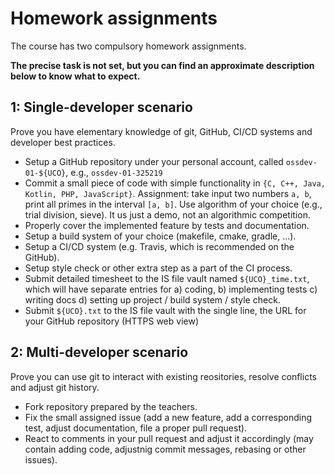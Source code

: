# Homework assignments

The course has two compulsory homework assignments.

**The precise task is not set, but you can find an approximate description below to know what to expect.**

## 1: Single-developer scenario

Prove you have elementary knowledge of git, GitHub, CI/CD systems and developer best practices.

* Setup a GitHub repository under your personal account, called `ossdev-01-${UCO}`, e.g., `ossdev-01-325219`
* Commit a small piece of code with simple functionality in `{C, C++, Java, Kotlin, PHP, JavaScript}`. Assignment: take input two numbers `a, b`, print all primes in the interval `[a, b]`. Use algorithm of your choice (e.g., trial division, sieve). It us just a demo, not an algorithmic competition.
* Properly cover the implemented feature by tests and documentation.
* Setup a build system of your choice (makefile, cmake, gradle, ...).
* Setup a CI/CD system (e.g. Travis, which is recommended on the GitHub).
* Setup style check or other extra step as a part of the CI process.
* Submit detailed timesheet to the IS file vault named `${UCO}_time.txt`, which will have separate entries for a) coding, b) implementing tests c) writing docs d) setting up project / build system / style check. 
* Submit `${UCO}.txt` to the IS file vault with the single line, the URL for your GitHub repository (HTTPS web view)
  
## 2: Multi-developer scenario

Prove you can use git to interact with existing reositories, resolve conflicts and adjust git history.

- Fork repository prepared by the teachers.
- Fix the small assigned issue (add a new feature, add a corresponding test, adjust documentation, file a proper pull request).
- React to comments in your pull request and adjust it accordingly (may contain adding code, adjustnig commit messages, rebasing or other issues).
